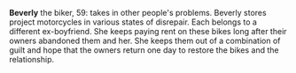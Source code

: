 **Beverly** the biker, 59: takes in other people's problems.
Beverly stores project motorcycles in various states of disrepair.
Each belongs to a different ex-boyfriend.
She keeps paying rent on these bikes long after their owners abandoned them and her.
She keeps them out of a combination of guilt and hope that the owners return one day to restore the bikes and the relationship.

